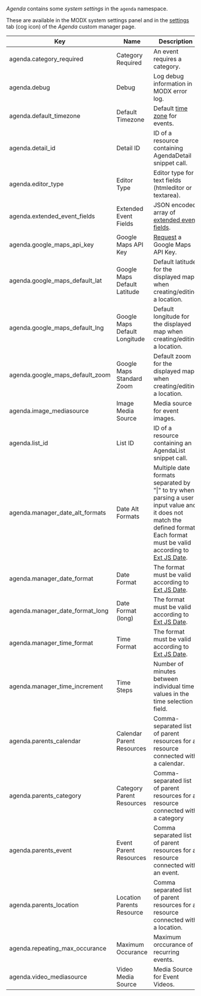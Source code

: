 _Agenda_ contains some _system settings_ in the `agenda` namespace.

These are available in the MODX system settings panel and in the
[settings](02_Custom_Manager_Page/07_Settings) tab (cog icon) of the _Agenda_
custom manager page.

| Key                             | Name                          | Description                                                                                                                                                                                                                                                    | Default       |
|---------------------------------|-------------------------------|----------------------------------------------------------------------------------------------------------------------------------------------------------------------------------------------------------------------------------------------------------------|---------------|
| agenda.category_required        | Category Required             | An event requires a category.                                                                                                                                                                                                                                  | Yes           |
| agenda.debug                    | Debug                         | Log debug information in MODX error log.                                                                                                                                                                                                                       | No            |
| agenda.default_timezone         | Default Timezone              | Default [time zone](https://www.php.net/manual/en/timezones.php) for events.                                                                                                                                                                                   | Europe/Berlin |
| agenda.detail_id                | Detail ID                     | ID of a resource containing AgendaDetail snippet call.                                                                                                                                                                                                         | -             |
| agenda.editor_type              | Editor Type                   | Editor type for text fields (htmleditor or textarea).                                                                                                                                                                                                          | htmleditor    |
| agenda.extended_event_fields    | Extended Event Fields         | JSON encoded array of [extended event fields](06_Extended_Fields.md).                                                                                                                                                                                          | -             |
| agenda.google_maps_api_key      | Google Maps API Key           | [Request](https://developers.google.com/maps/documentation/javascript/get-api-key) a Google Maps API Key.                                                                                                                                                      | -             |
| agenda.google_maps_default_lat  | Google Maps Default Latitude  | Default latitude for the displayed map when creating/editing a location.                                                                                                                                                                                       | 51.977825     |
| agenda.google_maps_default_lng  | Google Maps Default Longitude | Default longitude for the displayed map when creating/editing a location.                                                                                                                                                                                      | 7.291066      |
| agenda.google_maps_default_zoom | Google Maps Standard Zoom     | Default zoom for the displayed map when creating/editing a location.                                                                                                                                                                                           | 9             |
| agenda.image_mediasource        | Image Media Source            | Media source for event images.                                                                                                                                                                                                                                 | 1             |
| agenda.list_id                  | List ID                       | ID of a resource containing an AgendaList snippet call.                                                                                                                                                                                                        | -             |
| agenda.manager_date_alt_formats | Date Alt Formats              | Multiple date formats separated by "&#124;" to try when parsing a user input value and it does not match the defined format. Each format must be valid according to <a href="https://docs.sencha.com/extjs/3.4.0/#!/api/Date" target="_blank">Ext JS Date</a>. | (lexicon)     |
| agenda.manager_date_format      | Date Format                   | The format must be valid according to [Ext JS Date](https://docs.sencha.com/extjs/3.4.0/#!/api/Date).                                                                                                                                                          | (lexicon)     |
| agenda.manager_date_format_long | Date Format (long)            | The format must be valid according to [Ext JS Date](https://docs.sencha.com/extjs/3.4.0/#!/api/Date).                                                                                                                                                          | (lexicon)     |
| agenda.manager_time_format      | Time Format                   | The format must be valid according to [Ext JS Date](https://docs.sencha.com/extjs/3.4.0/#!/api/Date).                                                                                                                                                          | (lexicon)     |
| agenda.manager_time_increment   | Time Steps                    | Number of minutes between individual time values in the time selection field.                                                                                                                                                                                  | 15            |
| agenda.parents_calendar         | Calendar Parent Resources     | Comma-separated list of parent resources for a resource connected with a calendar.                                                                                                                                                                             | -             |
| agenda.parents_category         | Category Parent Resources     | Comma-separated list of parent resources for a resource connected with a category                                                                                                                                                                              | -             |
| agenda.parents_event            | Event Parent Resources        | Comma separated list of parent resources for a resource connected with an event.                                                                                                                                                                               | -             |
| agenda.parents_location         | Location Parents Resource     | Comma separated list of parent resources for a resource connected with a location.                                                                                                                                                                             | -             |
| agenda.repeating_max_occurance  | Maximum Occurance             | Maximum orccurance of recurring events.                                                                                                                                                                                                                        | 100           |
| agenda.video_mediasource        | Video Media Source            | Media Source for Event Videos.                                                                                                                                                                                                                                 | 1             |
